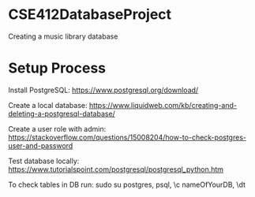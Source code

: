 # CSE412DatabaseProject
Creating a music library database

# Setup Process
Install PostgreSQL: https://www.postgresql.org/download/

Create a local database: https://www.liquidweb.com/kb/creating-and-deleting-a-postgresql-database/

Create a user role with admin: https://stackoverflow.com/questions/15008204/how-to-check-postgres-user-and-password

Test database locally: https://www.tutorialspoint.com/postgresql/postgresql_python.htm

To check tables in DB run: sudo su postgres, psql, \c nameOfYourDB, \dt
